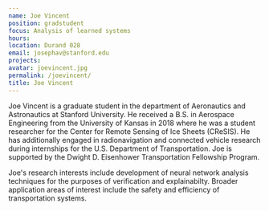 ```yaml
---
name: Joe Vincent
position: gradstudent
focus: Analysis of learned systems
hours:
location: Durand 028
email: josephav@stanford.edu
projects:
avatar: joevincent.jpg
permalink: /joevincent/
title: Joe Vincent
---
```


Joe Vincent is a graduate student in the department of Aeronautics and Astronautics at Stanford University. He received a B.S. in Aerospace Engineering from the University of Kansas in 2018 where he was a student researcher for the Center for Remote Sensing of Ice Sheets (CReSIS). He has additionally engaged in radionavigation and connected vehicle research during internships for the U.S. Department of Transportation. Joe is supported by the Dwight D. Eisenhower Transportation Fellowship Program.

Joe's research interests include development of neural network analysis techniques for the purposes of verification and explainabilty. Broader application areas of interest include the safety and efficiency of transportation systems.
